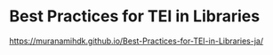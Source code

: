 # Best Practices for TEI in Libraries

https://muranamihdk.github.io/Best-Practices-for-TEI-in-Libraries-ja/

